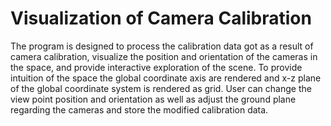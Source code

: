 <h1>Visualization of Camera Calibration</h1>
<p>
	The program is designed to process the calibration data got as a result of camera calibration, visualize the position and orientation of the cameras in the space, and provide interactive exploration of the scene. To provide intuition of the space the global coordinate axis are rendered and x-z plane of the global coordinate system is rendered as grid. User can change the view point position and orientation as well as adjust the ground plane regarding the cameras and store the modified calibration data.
</p>